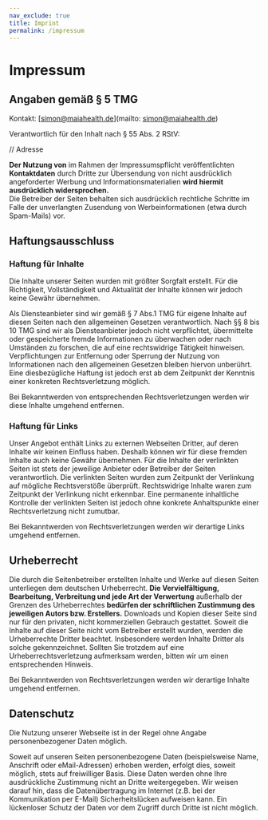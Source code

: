 ```yaml
---
nav_exclude: true
title: Imprint
permalink: /impressum
---
```


# Impressum

## Angaben gemäß § 5 TMG

Kontakt: [simon@maiahealth.de](mailto: simon@maiahealth.de)

Verantwortlich für den Inhalt nach § 55 Abs. 2 RStV:

// Adresse


**Der Nutzung von** im Rahmen der Impressumspflicht veröffentlichten **Kontaktdaten** durch Dritte zur Übersendung von nicht ausdrücklich angeforderter Werbung und Informationsmaterialien **wird hiermit ausdrücklich widersprochen.**<br>
Die Betreiber der Seiten behalten sich ausdrücklich rechtliche Schritte im Falle der unverlangten Zusendung von Werbeinformationen (etwa durch Spam-Mails) vor.

## Haftungsausschluss

### Haftung für Inhalte

Die Inhalte unserer Seiten wurden mit größter Sorgfalt erstellt.
Für die Richtigkeit, Vollständigkeit und Aktualität der Inhalte können wir jedoch keine Gewähr übernehmen.

Als Diensteanbieter sind wir gemäß § 7 Abs.1 TMG für eigene Inhalte auf diesen Seiten nach den allgemeinen Gesetzen verantwortlich. Nach §§ 8 bis 10 TMG sind wir als Diensteanbieter jedoch nicht verpflichtet, übermittelte oder gespeicherte fremde Informationen zu überwachen oder nach Umständen zu forschen, die auf eine rechtswidrige Tätigkeit hinweisen. Verpflichtungen zur Entfernung oder Sperrung der Nutzung von Informationen nach den allgemeinen Gesetzen bleiben hiervon unberührt. Eine diesbezügliche Haftung ist jedoch erst ab dem Zeitpunkt der Kenntnis einer konkreten Rechtsverletzung möglich.

Bei Bekanntwerden von entsprechenden Rechtsverletzungen werden wir diese Inhalte umgehend entfernen.


### Haftung für Links

Unser Angebot enthält Links zu externen Webseiten Dritter, auf deren Inhalte wir keinen Einfluss haben. Deshalb können wir für diese fremden Inhalte auch keine Gewähr übernehmen.
Für die Inhalte der verlinkten Seiten ist stets der jeweilige Anbieter oder Betreiber der Seiten verantwortlich. Die verlinkten Seiten wurden zum Zeitpunkt der Verlinkung auf mögliche Rechtsverstöße überprüft. Rechtswidrige Inhalte waren zum Zeitpunkt der Verlinkung nicht erkennbar. Eine permanente inhaltliche Kontrolle der verlinkten Seiten ist jedoch ohne konkrete Anhaltspunkte einer Rechtsverletzung nicht zumutbar.

Bei Bekanntwerden von Rechtsverletzungen werden wir derartige Links umgehend entfernen.


## Urheberrecht

Die durch die Seitenbetreiber erstellten Inhalte und Werke auf diesen Seiten unterliegen dem deutschen Urheberrecht.
**Die Vervielfältigung, Bearbeitung, Verbreitung und jede Art der Verwertung** außerhalb der Grenzen des Urheberrechtes **bedürfen der schriftlichen Zustimmung des jeweiligen Autors bzw. Erstellers.**
Downloads und Kopien dieser Seite sind nur für den privaten, nicht kommerziellen Gebrauch gestattet.
Soweit die Inhalte auf dieser Seite nicht vom Betreiber erstellt wurden, werden die Urheberrechte Dritter beachtet. Insbesondere werden Inhalte Dritter als solche gekennzeichnet.
Sollten Sie trotzdem auf eine Urheberrechtsverletzung aufmerksam werden, bitten wir um einen entsprechenden Hinweis.

Bei Bekanntwerden von Rechtsverletzungen werden wir derartige Inhalte umgehend entfernen.


## Datenschutz

Die Nutzung unserer Webseite ist in der Regel ohne Angabe personenbezogener Daten möglich.

Soweit auf unseren Seiten personenbezogene Daten (beispielsweise Name, Anschrift oder eMail-Adressen) erhoben werden, erfolgt dies, soweit möglich, stets auf freiwilliger Basis. Diese Daten werden ohne Ihre ausdrückliche Zustimmung nicht an Dritte weitergegeben. 
Wir weisen darauf hin, dass die Datenübertragung im Internet (z.B. bei der Kommunikation per E-Mail) Sicherheitslücken aufweisen kann. Ein lückenloser Schutz der Daten vor dem Zugriff durch Dritte ist nicht möglich.